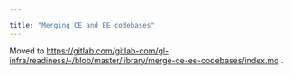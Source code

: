 ```yaml
---

title: "Merging CE and EE codebases"
---
```








Moved to https://gitlab.com/gitlab-com/gl-infra/readiness/-/blob/master/library/merge-ce-ee-codebases/index.md .
